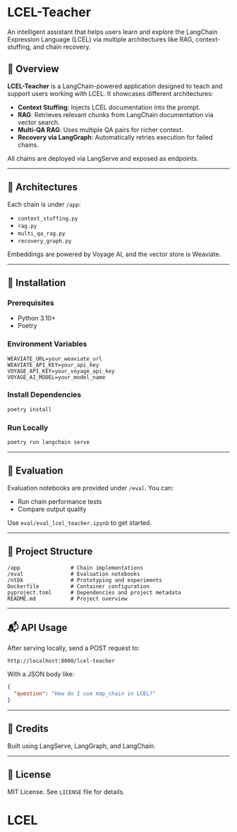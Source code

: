 # LCEL-Teacher

An intelligent assistant that helps users learn and explore the LangChain Expression Language (LCEL) via multiple architectures like RAG, context-stuffing, and chain recovery.

## 🚀 Overview

**LCEL-Teacher** is a LangChain-powered application designed to teach and support users working with LCEL. It showcases different architectures:

- **Context Stuffing**: Injects LCEL documentation into the prompt.
- **RAG**: Retrieves relevant chunks from LangChain documentation via vector search.
- **Multi-QA RAG**: Uses multiple QA pairs for richer context.
- **Recovery via LangGraph**: Automatically retries execution for failed chains.

All chains are deployed via LangServe and exposed as endpoints.

---

## 🧠 Architectures

Each chain is under `/app`:

- `context_stuffing.py`
- `rag.py`
- `multi_qa_rag.py`
- `recovery_graph.py`

Embeddings are powered by Voyage AI, and the vector store is Weaviate.

---

## 🔧 Installation

### Prerequisites

- Python 3.10+
- Poetry

### Environment Variables

```env
WEAVIATE_URL=your_weaviate_url
WEAVIATE_API_KEY=your_api_key
VOYAGE_API_KEY=your_voyage_api_key
VOYAGE_AI_MODEL=your_model_name
```

### Install Dependencies

```bash
poetry install
```

### Run Locally

```bash
poetry run langchain serve
```

---

## 🧪 Evaluation

Evaluation notebooks are provided under `/eval`. You can:

- Run chain performance tests
- Compare output quality

Use `eval/eval_lcel_teacher.ipynb` to get started.

---

## 📁 Project Structure

```
/app                # Chain implementations
/eval               # Evaluation notebooks
/ntbk               # Prototyping and experiments
Dockerfile          # Container configuration
pyproject.toml      # Dependencies and project metadata
README.md           # Project overview
```

---

## 📬 API Usage

After serving locally, send a POST request to:

```
http://localhost:8000/lcel-teacher
```

With a JSON body like:

```json
{
  "question": "How do I use map_chain in LCEL?"
}
```

---

## 🙌 Credits

Built using LangServe, LangGraph, and LangChain.

---

## 📜 License

MIT License. See `LICENSE` file for details.
# LCEL
